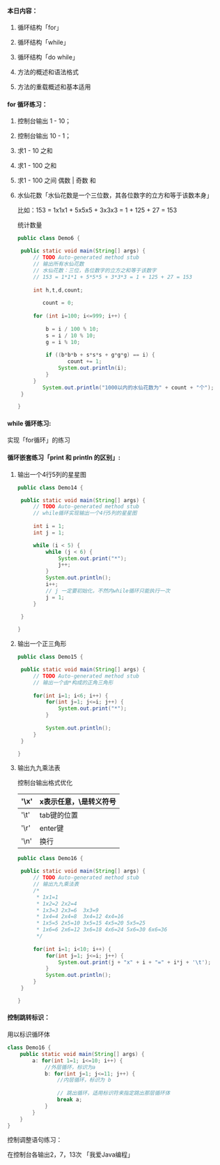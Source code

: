 #### 本日内容：

1. 循环结构「for」

2. 循环结构「while」

3. 循环结构「do  while」

4. 方法的概述和语法格式

5. 方法的重载概述和基本适用

   

#### for 循环练习：

1. 控制台输出 1 - 10；

2. 控制台输出 10 - 1；

3. 求1 - 10 之和

4. 求1 - 100 之和

5. 求1 - 100 之间 偶数 | 奇数 和

6. 水仙花数「水仙花数是一个三位数，其各位数字的立方和等于该数本身」

   比如：153 = 1x1x1 + 5x5x5 + 3x3x3 = 1 + 125 + 27 = 153

   统计数量

   ```java
   public class Demo6 {
   
   	public static void main(String[] args) {
   		// TODO Auto-generated method stub
   		// 输出所有水仙花数
   		// 水仙花数：三位，各位数字的立方之和等于该数字
   		// 153 = 1*1*1 + 5*5*5 + 3*3*3 = 1 + 125 + 27 = 153
   		
   		int h,t,d,count;
           
           count = 0;
   		
   		for (int i=100; i<=999; i++) {
   			
   			b = i / 100 % 10;
   			s = i / 10 % 10;
   			g = i % 10;				
   			
   			if ((b*b*b + s*s*s + g*g*g) == i) {
                   count += 1;
   				System.out.println(i);
   			}			
   		}
           System.out.println("1000以内的水仙花数为" + count + "个");
   	}
   
   }
   ```

   

#### while 循环练习:

实现「for循环」的练习



#### 循环嵌套练习「print 和 println 的区别」:

1. 输出一个4行5列的星星图

   ```java
   public class Demo14 {
   
   	public static void main(String[] args) {
   		// TODO Auto-generated method stub
   		// while循环实现输出一个4行5列的星星图
   		
   		int i = 1;
   		int j = 1;
   
   		while (i < 5) {
   			while (j < 6) {
   				System.out.print("*");
   				j++;
   			}
   			System.out.println();
   			i++;
   			// j 一定要初始化，不然内while循环只能执行一次
   			j = 1;
   		}
   		
   	}
   
   }
   ```

   

2. 输出一个正三角形

   ```java
   public class Demo15 {
   
   	public static void main(String[] args) {
   		// TODO Auto-generated method stub
   		// 输出一个由*构成的正角三角形
   		
   		for(int i=1; i<6; i++) {
   			for(int j=1; j<=i; j++) {
   				System.out.print("*");
   			}
   			
   			System.out.println();
   		}
   	}
   
   }
   ```

3. 输出九九乘法表

   控制台输出格式优化

   | '\x' | x表示任意，\是转义符号 |
   | ---- | ---------------------- |
   | '\t' | tab键的位置            |
   | '\r' | enter键                |
   | '\n' | 换行                   |

   ```java
   public class Demo16 {
   
   	public static void main(String[] args) {
   		// TODO Auto-generated method stub
   		// 输出九九乘法表
   		/*
   		 * 1x1=1
   		 * 1x2=2 2x2=4
   		 * 1x3=3 2x3=6  3x3=9
   		 * 1x4=4 2x4=8  3x4=12 4x4=16
   		 * 1x5=5 2x5=10 3x5=15 4x5=20 5x5=25
   		 * 1x6=6 2x6=12 3x6=18 4x6=24 5x6=30 6x6=36
   		 */
   		
   		for(int i=1; i<10; i++) {
   			for(int j=1; j<=i; j++) {
   				System.out.print(j + "x" + i + "=" + i*j + '\t');
   			}
   			System.out.println();
   		}
   	}
   
   }
   ```

   

#### 控制跳转标识：

用以标识循环体

```java
class Demo16 {
    public static void main(String[] args) {
        a: for(int 1=1; i<=10; i++) {
            //外层循环，标识为a
            b: for(int j=1; j<=11; j++) {
                //内层循环，标识为 b
                
                // 跳出循环，适用标识符来指定跳出那层循环体
                break a;
            }
        }
    }
}
```

控制调整语句练习：

在控制台各输出2，7，13次 「我爱Java编程」